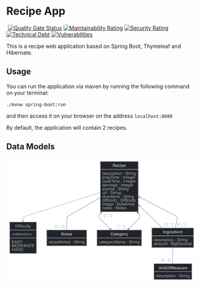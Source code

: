 # Recipe App

[![<recipe app>](https://circleci.com/gh/yonatankarp/recipe-app.svg?style=shield)](https://circleci.com/gh/yonatankarp/recipe-app/?branch=main)
[![Quality Gate Status](https://sonarcloud.io/api/project_badges/measure?project=yonatankarp_recipe-app&metric=alert_status)](https://sonarcloud.io/summary/new_code?id=yonatankarp_recipe-app)
[![Maintainability Rating](https://sonarcloud.io/api/project_badges/measure?project=yonatankarp_recipe-app&metric=sqale_rating)](https://sonarcloud.io/summary/new_code?id=yonatankarp_recipe-app)
[![Security Rating](https://sonarcloud.io/api/project_badges/measure?project=yonatankarp_recipe-app&metric=security_rating)](https://sonarcloud.io/summary/new_code?id=yonatankarp_recipe-app)
[![Technical Debt](https://sonarcloud.io/api/project_badges/measure?project=yonatankarp_recipe-app&metric=sqale_index)](https://sonarcloud.io/summary/new_code?id=yonatankarp_recipe-app)
[![Vulnerabilities](https://sonarcloud.io/api/project_badges/measure?project=yonatankarp_recipe-app&metric=vulnerabilities)](https://sonarcloud.io/summary/new_code?id=yonatankarp_recipe-app)

This is a recipe web application based on Spring Boot, Thymeleaf and Hibernate.

## Usage

You can run the application via maven by running the following command on your
terminal:

```shell
./mvnw spring-boot:run
```

and then access it on your browser on the address `localhost:8080`

By default, the application will contain 2 recipes.

## Data Models

![](./docs/resources/data-models.png)
